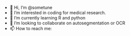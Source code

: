 - 👋 Hi, I’m @sometune
- 👀 I’m interested in coding for medical research.
- 🌱 I’m currently learning R and python
- 💞️ I’m looking to collaborate on autosegmentation or OCR
- 📫 How to reach me: 

<!---
sometune/sometune is a ✨ special ✨ repository because its `README.md` (this file) appears on your GitHub profile.
You can click the Preview link to take a look at your changes.
--->
